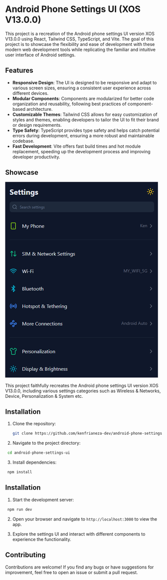 # Android Phone Settings UI (XOS V13.0.0)

This project is a recreation of the Android phone settings UI version XOS V13.0.0 using React, Tailwind CSS, TypeScript, and Vite. The goal of this project is to showcase the flexibility and ease of development with these modern web development tools while replicating the familiar and intuitive user interface of Android settings.

## Features

- **Responsive Design**: The UI is designed to be responsive and adapt to various screen sizes, ensuring a consistent user experience across different devices.
- **Modular Components**: Components are modularized for better code organization and reusability, following best practices of component-based architecture.
- **Customizable Themes**: Tailwind CSS allows for easy customization of styles and themes, enabling developers to tailor the UI to fit their brand or design requirements.
- **Type Safety**: TypeScript provides type safety and helps catch potential errors during development, ensuring a more robust and maintainable codebase.
- **Fast Development**: Vite offers fast build times and hot module replacement, speeding up the development process and improving developer productivity.

## Showcase

![Settings UI Showcase](/public/dark-mode.png)

This project faithfully recreates the Android phone settings UI version XOS V13.0.0, including various settings categories such as Wireless & Networks, Device, Personalization & System etc.

## Installation

1. Clone the repository:

   ```bash
   git clone https://github.com/kenfrianeza-dev/android-phone-settings-ui.git
   ```

2. Navigate to the project directory:

```bash
 cd android-phone-settings-ui
```

3. Install dependencies:

```bash
 npm install
```

## Installation

1. Start the development server:

```bash
 npm run dev
```

2. Open your browser and navigate to `http://localhost:3000` to view the app.

3. Explore the settings UI and interact with different components to experience the functionality.

## Contributing

Contributions are welcome! If you find any bugs or have suggestions for improvement, feel free to open an issue or submit a pull request.
